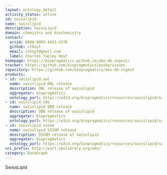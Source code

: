 ```yaml
---
layout: ontology_detail
activity_status: active
id: swisslipid
name: swisslipid
description: SwissLipid
domain: chemistry and biochemistry
contact:
  orcid: 0000-0003-4423-4370
  github: cthoyt
  email: cthoyt@gmail.com
  label: Charles Tapley Hoyt
homepage: https://biopragmatics.github.io/obo-db-ingest/
tracker: https://github.com/biopragmatics/pyobo/issues
repository: https://github.com/biopragmatics/obo-db-ingest
products:
- id: swisslipid.owl
  name: swisslipid OWL release
  description: OWL release of swisslipid
  aggregator: biopragmatics
  ontology_purl: https://w3id.org/biopragmatics/resources/swisslipid/swisslipid.owl
- id: swisslipid.obo
  name: swisslipid OBO release
  description: OBO release of swisslipid
  aggregator: biopragmatics
  ontology_purl: https://w3id.org/biopragmatics/resources/swisslipid/swisslipid.obo
- id: swisslipid.sssom
  name: swisslipid SSSOM release
  description: SSSOM release of swisslipid
  aggregator: biopragmatics
  ontology_purl: https://w3id.org/biopragmatics/resources/swisslipid/swisslipid.sssom
uri_prefix: http://purl.obolibrary.org/obo/
category: DataGraph
---
```


SwissLipid
